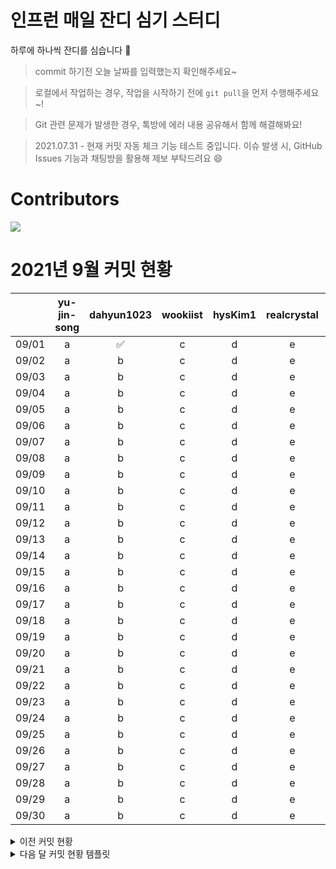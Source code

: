 # 인프런 매일 잔디 심기 스터디

하루에 하나씩 잔디를 심습니다 🌱

> commit 하기전 오늘 날짜를 입력했는지 확인해주세요~

> 로컬에서 작업하는 경우, 작업을 시작하기 전에 `git pull`을 먼저 수행해주세요~!

> Git 관련 문제가 발생한 경우, 톡방에 에러 내용 공유해서 함께 해결해봐요!

> 2021.07.31 - 현재 커밋 자동 체크 기능 테스트 중입니다. 이슈 발생 시, GitHub Issues 기능과 채팅방을 활용해 제보 부탁드려요 😄

# Contributors
<a href="https://github.com/Inflearn-everyday/study/graphs/contributors">
  <img src="https://contrib.rocks/image?repo=Inflearn-everyday/study" />
</a>

# 2021년 9월 커밋 현황 
|       | yu-jin-song | dahyun1023 | wookiist | hysKim1 | realcrystal | yeGenieee | Le0sy | SimEunJu |
|:-----:|:-----------:|:----------:|:--------:|:-------:|:-----------:|:---------:|:-----:|:--------:|
| 09/01 |      a      |      ✅     |     c    |    d    |      e      |     ✅     |   ✅   |     h    |
| 09/02 |      a      |      b     |     c    |    d    |      e      |     f     |   g   |     ✅    |
| 09/03 |      a      |      b     |     c    |    d    |      e      |     f     |   g   |     h    |
| 09/04 |      a      |      b     |     c    |    d    |      e      |     f     |   g   |     h    |
| 09/05 |      a      |      b     |     c    |    d    |      e      |     f     |   g   |     h    |
| 09/06 |      a      |      b     |     c    |    d    |      e      |     f     |   g   |     h    |
| 09/07 |      a      |      b     |     c    |    d    |      e      |     f     |   g   |     h    |
| 09/08 |      a      |      b     |     c    |    d    |      e      |     f     |   g   |     h    |
| 09/09 |      a      |      b     |     c    |    d    |      e      |     f     |   g   |     h    |
| 09/10 |      a      |      b     |     c    |    d    |      e      |     f     |   g   |     h    |
| 09/11 |      a      |      b     |     c    |    d    |      e      |     f     |   g   |     h    |
| 09/12 |      a      |      b     |     c    |    d    |      e      |     f     |   g   |     h    |
| 09/13 |      a      |      b     |     c    |    d    |      e      |     f     |   g   |     h    |
| 09/14 |      a      |      b     |     c    |    d    |      e      |     f     |   g   |     h    |
| 09/15 |      a      |      b     |     c    |    d    |      e      |     f     |   g   |     h    |
| 09/16 |      a      |      b     |     c    |    d    |      e      |     f     |   g   |     h    |
| 09/17 |      a      |      b     |     c    |    d    |      e      |     f     |   g   |     h    |
| 09/18 |      a      |      b     |     c    |    d    |      e      |     f     |   g   |     h    |
| 09/19 |      a      |      b     |     c    |    d    |      e      |     f     |   g   |     h    |
| 09/20 |      a      |      b     |     c    |    d    |      e      |     f     |   g   |     h    |
| 09/21 |      a      |      b     |     c    |    d    |      e      |     f     |   g   |     h    |
| 09/22 |      a      |      b     |     c    |    d    |      e      |     f     |   g   |     h    |
| 09/23 |      a      |      b     |     c    |    d    |      e      |     f     |   g   |     h    |
| 09/24 |      a      |      b     |     c    |    d    |      e      |     f     |   g   |     h    |
| 09/25 |      a      |      b     |     c    |    d    |      e      |     f     |   g   |     h    |
| 09/26 |      a      |      b     |     c    |    d    |      e      |     f     |   g   |     h    |
| 09/27 |      a      |      b     |     c    |    d    |      e      |     f     |   g   |     h    |
| 09/28 |      a      |      b     |     c    |    d    |      e      |     f     |   g   |     h    |
| 09/29 |      a      |      b     |     c    |    d    |      e      |     f     |   g   |     h    |
| 09/30 |      a      |      b     |     c    |    d    |      e      |     f     |   g   |     h    |

<details>
<summary>이전 커밋 현황</summary>
  
# 2021년 8월 커밋 현황 
|       | yu-jin-song | dahyun1023 | wookiist | hysKim1 | realcrystal | yeGenieee | Le0sy | SimEunJu |
|:-----:|:-----------:|:----------:|:--------:|:-------:|:-----------:|:---------:|:-----:|:--------:|
| 08/01 |      ✅      |      b     |     ✅    |    d    |      e      |     ✅     |   ✅   |     ✅    |
| 08/02 |      ✅      |      ✅     |     ✅    |     ✅    |      e      |     ✅     |   ✅   |     ✅    |
| 08/03 |      a      |      ✅     |     ✅    |    ✅    |      e      |     ✅     |   ✅   |     h    |
| 08/04 |      a      |      ✅     |     ✅    |    ✅    |      e      |     f     |   ✅   |     ✅    |
| 08/05 |      a      |      ✅     |     ✅    |    ✅    |      ✅      |     ✅     |   ✅   |     ✅    |
| 08/06 |      a      |      b     |     ✅    |    ✅    |      ✅      |     ✅     |   ✅   |     h    |
| 08/07 |      a      |      ✅     |     ✅    |    ✅    |      ✅      |     f     |   ✅   |     ✅    |
| 08/08 |      a      |      b     |     ✅    |    ✅    |      ✅      |     ✅     |   ✅   |     ✅    |
| 08/09 |      a      |      b     |     ✅    |    d    |      ✅      |     f     |   ✅   |     ✅    |
| 08/10 |      a      |      b     |     c    |    ✅    |      ✅      |     ✅     |   g   |     ✅    |
| 08/11 |      a      |      b     |     ✅    |    d    |      ✅      |     ✅     |   g   |     h    |
| 08/12 |      a      |      b     |     c    |    ✅    |      ✅      |     ✅     |   g   |     ✅    |
| 08/13 |      a      |      ✅     |     c    |  ✅    |      ✅      |     ✅     |   ✅   |     h    |
| 08/14 |      a      |      b     |     ✅    |    ✅    |      e      |     ✅     |   ✅   |     ✅    |
| 08/15 |      a      |      ✅     |     ✅    |    ✅    |      ✅      |     f     |   ✅   |     ✅    |
| 08/16 |      a      |      ✅     |     ✅    |    ✅    |      ✅      |     ✅     |   g   |     h    |
| 08/17 |      a      |      ✅     |     ✅    |    d    |      ✅      |     ✅     |   g   |     ✅    |
| 08/18 |      a      |      ✅     |     c    |    ✅    |      e      |     ✅     |   ✅   |     h    |
| 08/19 |      a      |      b     |     ✅    |    d    |      ✅      |     ✅     |   ✅   |     ✅    |
| 08/20 |      a      |      ✅     |     ✅    |    ✅    |      ✅      |     ✅     |   ✅   |     h    |
| 08/21 |      a      |      b     |     ✅    |    d    |      e      |     ✅     |   ✅   |     ✅    |
| 08/22 |      a      |      b     |     c    |    d    |      e      |     ✅     |   ✅   |     ✅    |
| 08/23 |      a      |      ✅     |     ✅    |    d    |      e      |     ✅     |   ✅   |     h    |
| 08/24 |      a      |      b     |     ✅    |    d    |      e      |     ✅     |   g   |     ✅    |
| 08/25 |      a      |      ✅     |     ✅    |    ✅    |      e      |     ✅     |   ✅   |     ✅    |
| 08/26 |      a      |      ✅     |     ✅    |    d    |      e      |     ✅     |   g   |     h    |
| 08/27 |      a      |      b     |     ✅    |    d    |      e      |     ✅     |   ✅   |     h    |
| 08/28 |      a      |      b     |     ✅    |    d    |      e      |     f     |   ✅   |     ✅    |
| 08/29 |      a      |      b     |     c    |    ✅    |      e      |     ✅     |   ✅   |     ✅    |
| 08/30 |      a      |      ✅     |     ✅    |    d    |      e      |     f     |   ✅   |     h    |
| 08/31 |      a      |      b     |     ✅    |    d    |      e      |     ✅     |   g   |     ✅    |

# 2021년 7월 커밋 현황
|       | yu-jin-song | dahyun1023 | wookiist | hysKim1 | realcrystal | yeGenieee | Le0sy | SimEunJu |
|:-----:|:-----------:|:----------:|:--------:|:-------:|:-----------:|:---------:|:-----:|:--------:|
| 07/26 |      ✅      |      ✅     |     ✅    |    ✅   |      ✅    |     ✅     |   ✅   |    ✅    |
| 07/27 |      ✅      |      ✅     |     ✅    |    ✅   |      ✅      |     ✅     |   ✅   |     ✅    |
| 07/28 |      ✅      |      ✅     |     ✅    |    d   |      ✅      |     f     |   ✅   |     h    |
| 07/29 |      ✅      |      ✅     |     ✅    |    ✅    |      ✅      |     ✅     |   ✅   |     ✅    |
| 07/30 |      ✅      |      ✅     |     c    |    ✅   |      ✅      |     ✅     |   ✅   |     ✅    |
| 07/31 |      ✅      |      ✅     |     ✅    |    ✅    |      ✅      |     ✅     |   ✅   |     ✅    |

</div>
</details>

<details>
<summary>다음 달 커밋 현황 템플릿</summary>
  
# 2021년 10월 커밋 현황 
|       | yu-jin-song | dahyun1023 | wookiist | hysKim1 | realcrystal | yeGenieee | Le0sy | SimEunJu |
|:-----:|:-----------:|:----------:|:--------:|:-------:|:-----------:|:---------:|:-----:|:--------:|
| 10/01 |      a      |      b     |     c    |    d    |      e      |     f     |   g   |     h    |
| 10/02 |      a      |      b     |     c    |    d    |      e      |     f     |   g   |     h    |
| 10/03 |      a      |      b     |     c    |    d    |      e      |     f     |   g   |     h    |
| 10/04 |      a      |      b     |     c    |    d    |      e      |     f     |   g   |     h    |
| 10/05 |      a      |      b     |     c    |    d    |      e      |     f     |   g   |     h    |
| 10/06 |      a      |      b     |     c    |    d    |      e      |     f     |   g   |     h    |
| 10/07 |      a      |      b     |     c    |    d    |      e      |     f     |   g   |     h    |
| 10/08 |      a      |      b     |     c    |    d    |      e      |     f     |   g   |     h    |
| 10/09 |      a      |      b     |     c    |    d    |      e      |     f     |   g   |     h    |
| 10/10 |      a      |      b     |     c    |    d    |      e      |     f     |   g   |     h    |
| 10/11 |      a      |      b     |     c    |    d    |      e      |     f     |   g   |     h    |
| 10/12 |      a      |      b     |     c    |    d    |      e      |     f     |   g   |     h    |
| 10/13 |      a      |      b     |     c    |    d    |      e      |     f     |   g   |     h    |
| 10/14 |      a      |      b     |     c    |    d    |      e      |     f     |   g   |     h    |
| 10/15 |      a      |      b     |     c    |    d    |      e      |     f     |   g   |     h    |
| 10/16 |      a      |      b     |     c    |    d    |      e      |     f     |   g   |     h    |
| 10/17 |      a      |      b     |     c    |    d    |      e      |     f     |   g   |     h    |
| 10/18 |      a      |      b     |     c    |    d    |      e      |     f     |   g   |     h    |
| 10/19 |      a      |      b     |     c    |    d    |      e      |     f     |   g   |     h    |
| 10/20 |      a      |      b     |     c    |    d    |      e      |     f     |   g   |     h    |
| 10/21 |      a      |      b     |     c    |    d    |      e      |     f     |   g   |     h    |
| 10/22 |      a      |      b     |     c    |    d    |      e      |     f     |   g   |     h    |
| 10/23 |      a      |      b     |     c    |    d    |      e      |     f     |   g   |     h    |
| 10/24 |      a      |      b     |     c    |    d    |      e      |     f     |   g   |     h    |
| 10/25 |      a      |      b     |     c    |    d    |      e      |     f     |   g   |     h    |
| 10/26 |      a      |      b     |     c    |    d    |      e      |     f     |   g   |     h    |
| 10/27 |      a      |      b     |     c    |    d    |      e      |     f     |   g   |     h    |
| 10/28 |      a      |      b     |     c    |    d    |      e      |     f     |   g   |     h    |
| 10/29 |      a      |      b     |     c    |    d    |      e      |     f     |   g   |     h    |
| 10/30 |      a      |      b     |     c    |    d    |      e      |     f     |   g   |     h    |
| 10/31 |      a      |      b     |     c    |    d    |      e      |     f     |   g   |     h    |
  
</div>
</details>
